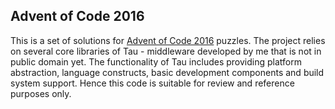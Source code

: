 ## Advent of Code 2016

This is a set of solutions for [Advent of Code 2016](http://adventofcode.com/2016) puzzles. The project relies on several core libraries of Tau - middleware developed by me that is not in public domain yet. The functionality of Tau includes providing platform abstraction, language constructs, basic development components and build system support. Hence this code is suitable for review and reference purposes only.